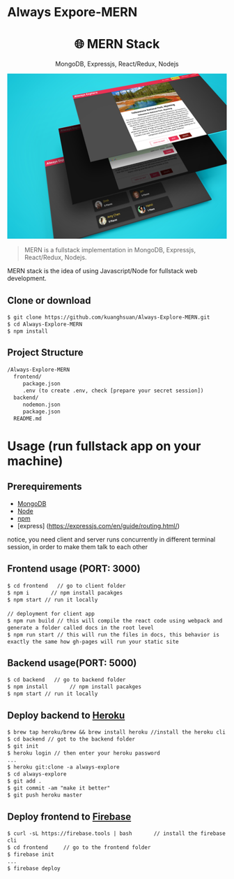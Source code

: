 # Always Expore-MERN
<h1 align="center">
🌐 MERN Stack
</h1>
<p align="center">
MongoDB, Expressjs, React/Redux, Nodejs
</p>

<p align="center">
  <img src="./demo.jpg" />  
</p>


> MERN is a fullstack implementation in MongoDB, Expressjs, React/Redux, Nodejs.

MERN stack is the idea of using Javascript/Node for fullstack web development.

## Clone or download
```terminal
$ git clone https://github.com/kuanghsuan/Always-Explore-MERN.git
$ cd Always-Explore-MERN
$ npm install
```

## Project Structure
```terminal
/Always-Explore-MERN
  frontend/
     package.json
     .env (to create .env, check [prepare your secret session])
  backend/
     nodemon.json
     package.json
  README.md
```

# Usage (run fullstack app on your machine)

## Prerequirements
- [MongoDB](https://gist.github.com/nrollr/9f523ae17ecdbb50311980503409aeb3)
- [Node](https://nodejs.org/en/download/)
- [npm](https://nodejs.org/en/download/package-manager/)
- [express] (https://expressjs.com/en/guide/routing.html/)

notice, you need client and server runs concurrently in different terminal session, in order to make them talk to each other

## Frontend usage (PORT: 3000)
```terminal
$ cd frontend   // go to client folder
$ npm i       // npm install pacakges
$ npm start // run it locally

// deployment for client app
$ npm run build // this will compile the react code using webpack and generate a folder called docs in the root level
$ npm run start // this will run the files in docs, this behavior is exactly the same how gh-pages will run your static site
```

## Backend usage(PORT: 5000)
```terminal
$ cd backend   // go to backend folder
$ npm install       // npm install pacakges
$ npm start // run it locally
```

## Deploy backend to [Heroku](https://dashboard.heroku.com/)
```terminal
$ brew tap heroku/brew && brew install heroku //install the heroku cli
$ cd backend // got to the backend folder
$ git init
$ heroku login // then enter your heroku password 
...
$ heroku git:clone -a always-explore
$ cd always-explore
$ git add .
$ git commit -am "make it better"
$ git push heroku master
```

## Deploy frontend to [Firebase](https://firebase.google.com/docs/hosting/deploying)
```terminal
$ curl -sL https://firebase.tools | bash       // install the firebase cli
$ cd frontend     // go to the frontend folder
$ firebase init
...
$ firebase deploy
```



